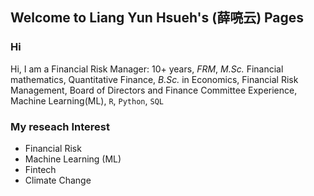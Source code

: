 ## Welcome to Liang Yun Hsueh's (薛喨云) Pages

### Hi
Hi, I am a Financial Risk Manager:
10+ years, *FRM*, *M.Sc.* Financial mathematics, Quantitative Finance, *B.Sc.* in Economics, Financial Risk Management, Board of Directors and Finance Committee Experience, Machine Learning(ML), `R`, `Python`, `SQL`

### My reseach Interest

- Financial Risk
- Machine Learning (ML)
- Fintech
- Climate Change
